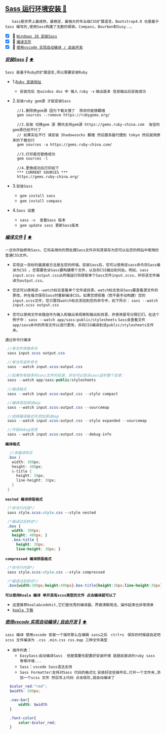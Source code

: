 <a id="top" href="#top">Sass 运行环境安装  :maple_leaf:</a> 
----
`	Sass是世界上最成熟，最稳定，最强大的专业级CSS扩展语言。Bootstrap4.0 也是基于Sass 编写的,使用Sass构建了无数的框架。Compass，Bourbon和Susy..。`

- [x] :maple_leaf: <a href="#WindowsInstallSass">`Windows 10 安装Sass`</a>
- [x] :maple_leaf: <a href="#CodingFileSass">`编译文件`</a>
- [x] :maple_leaf: <a href="#vscodeUseSass">`使用vscode 实现自动编译 / 自由开发`</a>

#####  <a id="WindowsInstallSass" href="#WindowsInstallSass">安装Sass</a>  :star2: <a href="#top"> :arrow_up: </a>
`Sass 是基于Ruby的扩展语言,所以需要安装Ruby`
* 1.[`Ruby 安装地址`](http://rubyinstaller.org/downloads)
  * `安装完后 在windos dos 中 输入` `ruby -v` `输出版本 信息输出后安装成功`
* 2.`安装ruby gem源 才能安装Sass`

  ```shell
    //1.删除原gem源 因为下载太慢了  除非你能够翻墙
    gem sources --remove https://rubygems.org/

    //2.安装 切换gem 源 腾讯支持gem源 https://gems.ruby-china.com  淘宝的gem源已经不行了
    // 如果实在不行 请安装 Shadowsocks 翻墙 然后服务器代理到 tokyo 然后就用原来的下载也行
    gem sources -a https://gems.ruby-china.com/

    //3.打印是否替换成功
    gem sources -l

    //4.更换成功后打印如下
    *** CURRENT SOURCES ***
    https://gems.ruby-china.org/
  ```
* 3.`安装Sass`
  * `gem install sass`
  * `gem install compass`
* 4.`Sass 设置`
  * `sass -v  查看Sass 版本`
  * `gem update sass 更新Sass版本`
#####  <a id="CodingFileSass" href="#CodingFileSass">编译文件</a>  :star2: <a href="#top"> :arrow_up: </a>
`一旦你开始修改Sass，它将采用你的预处理Sass文件并将其保存为您可以在您的网站中使用的普通CSS文件。`
* `实现这一目标的最直接方法是在您的终端。安装Sass后，您可以使用该sass命令将Sass编译为CSS 。您需要告诉Sass要构建哪个文件，以及将CSS输出到何处。例如，sass input.scss output.css从终端运行将获取单个Sass文件input.scss，并将该文件编译为output.css。`

* `您还可以使用该--watch标志查看单个文件或目录。watch标志告诉Sass要查看源文件的更改，并在每次保存Sass时重新编译CSS。如果您想观看（而不是手动构建）您的input.scss文件，您只需将watch标志添加到您的命令中，如下所示：` `sass --watch input.scss output.css`

* `您可以使用文件夹路径作为输入和输出来观察和输出到目录，并使用冒号分隔它们。在这个例子中：` `sass --watch app/sass:public/stylesheets` `Sass会查看文件app/sass夹中的所有文件以进行更改，并将CSS编译到该public/stylesheets文件夹。`

`通过命令行编译`
```C#
 //单文件转换命令
 sass input.scss output.css

 //单文件监听命令
 sass --watch input.scss:output.css

 //如果你有很多的sass文件的目录，你也可以告诉sass监听整个目录：
 sass --watch app/sass:public/stylesheets
 
 //编译格式
 sass --watch input.scss:output.css --style compact

 //编译添加调试map
 sass --watch input.scss:output.css --sourcemap

 //选择编译格式并添加调试map
 sass --watch input.scss:output.css --style expanded --sourcemap

 //开启debug信息
 sass --watch input.scss:output.css --debug-info
```
**`编译格式`**
```C#
  //未编译样式
 .box {
   width: 300px;
   height: 400px;
   &-title {
     height: 30px;
     line-height: 30px;
   }
 }
```
**`nested 编译排版格式`**
```css
 /*命令行内容*/
 sass style.scss:style.css --style nested

 /*编译过后样式*/
 .box {
   width: 300px;
   height: 400px; }
   .box-title {
     height: 30px;
     line-height: 30px; }
```
**`compressed 编译排版格式`**
```css
 /*命令行内容*/
 sass style.scss:style.css --style compressed

 /*编译过后样式*/
 .box{width:300px;height:400px}.box-title{height:30px;line-height:30px}
```
**`可以使用Koala 编译 单开具有scss类型的文件 点击编译就可以了`** <br/>
* `这里推荐koala&codekit,它们是优秀的编译器，界面清晰简洁，操作起来也非常简单`
* [`koala 下载`](https://www.sass.hk/skill/koala-app.html)
#####  <a id="vscodeUseSass" href="#vscodeUseSass">使用vscode 实现自动编译 / 自由开发</a>  :star2: <a href="#top"> :arrow_up: </a>
`sass 编译 使用vscode 安装一个插件那么在编辑 sass之后 ` `ctrl+s ` `保存的时候就自定吧scss 文件编译为 .css .min.css css.map 三种文件类型`
* `插件列表`：
  * `EasySass`:`自动编译Sass  但是需要先配置好安装环境 就是前面讲的ruby sass 等等环境...`
  * `Sass`：`vscode Sass语法支持`
  * `Sass Formatter`:`支持对Sass 代码的格式化`
`安装好这些插件后,打开一个文件夹,添加一个scss 文件 然后写上代码 点击保存,就自动编译了`
```scss
  $color_red:"red";
  $width: 500px;

  .nav-bar{
      width: $width
  }

  .font-color{
      color:$color_red;
  }
```

